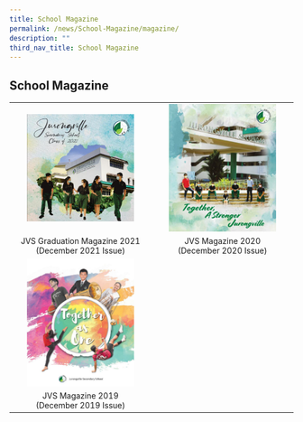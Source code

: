 ```yaml
---
title: School Magazine
permalink: /news/School-Magazine/magazine/
description: ""
third_nav_title: School Magazine
---
```

## School Magazine

<table width="100%">
  <tbody>
    <tr>
      <td align="center"><a href="/news/School-Magazine/2021/"><img style="width:80%" src="/images/01.jpg"></a></td>
      <td align="center"><a href="/news/School-Magazine/2020/"><img style="width:80%" src="/images/2020 JVS School Magazine_Page_001.jpg"></a></td>
    </tr>
    <tr>
      <td align="center"><center>JVS Graduation Magazine 2021<br>(December 2021 Issue)</center></td>
      <td align="center"><center>JVS Magazine 2020<br>(December 2020 Issue)</center></td>
    </tr>
    <tr>
      <td align="center"><a href="/news/School-Magazine/2019/"><img style="width:80%" src="/images/2019 JVS Magazine P001.jpg"></a></td>
      <td></td>
    </tr>
    <tr>
      <td align="center"><center>JVS Magazine 2019<br>(December 2019 Issue)</center></td>
      <td></td>
    </tr>
  </tbody>
</table>
  
